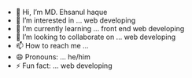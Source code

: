 - 👋 Hi, I’m MD. Ehsanul haque
- 👀 I’m interested in ...  web developing
- 🌱 I’m currently learning ... front end web developing
- 💞️ I’m looking to collaborate on ... web developing
- 📫 How to reach me ...
- 😄 Pronouns: ... he/him
- ⚡ Fun fact: ... web developing

<!---
Ehsanulhaque19/Ehsanulhaque19 is a ✨ special ✨ repository because its `README.md` (this file) appears on your GitHub profile.
You can click the Preview link to take a look at your changes.
--->
